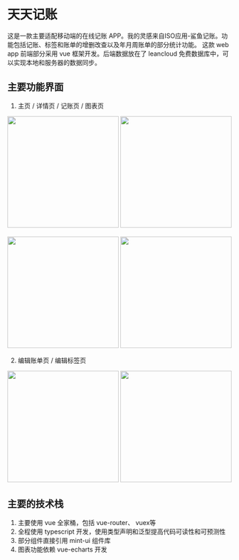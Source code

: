 # 天天记账
这是一款主要适配移动端的在线记账 APP。我的灵感来自ISO应用-鲨鱼记账。功能包括记账、标签和账单的增删改查以及年月周账单的部分统计功能。
这款 web app 前端部分采用 vue 框架开发。后端数据放在了 leancloud 免费数据库中，可以实现本地和服务器的数据同步。

## 主要功能界面

1. 主页 / 详情页 / 记账页 / 图表页

<img src='https://s1.ax1x.com/2020/09/29/0eQhkt.png' width='250px'> <img src='https://s1.ax1x.com/2020/09/29/0eQ5ff.png' width='250px'>
<br><br>
<img src='https://s1.ax1x.com/2020/09/29/0eQ4tP.png' width='250px'> <img src='https://s1.ax1x.com/2020/09/29/0eQop8.png' width='250px'>

2. 编辑账单页 / 编辑标签页

<img src='https://s1.ax1x.com/2020/09/29/0eQWTI.png' width='250px'> <img src='https://s1.ax1x.com/2020/09/29/0eQR0A.png' width='250px'>


## 主要的技术栈

1. 主要使用 vue 全家桶，包括 vue-router、 vuex等
2. 全程使用 typescript 开发，使用类型声明和泛型提高代码可读性和可预测性
3. 部分组件直接引用 mint-ui 组件库
4. 图表功能依赖 vue-echarts 开发


